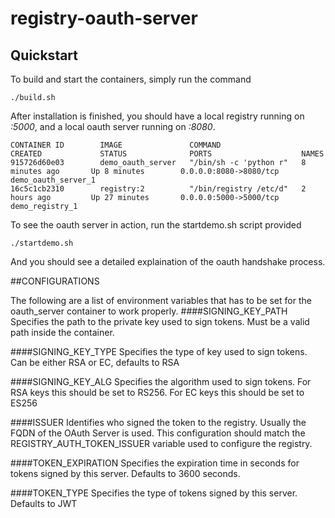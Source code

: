 # registry-oauth-server

## Quickstart

To build and start the containers, simply run the command

```
./build.sh
```
After installation is finished, you should have a local registry running on *:5000*, and a local oauth server running on *:8080*.

```
CONTAINER ID        IMAGE               COMMAND                  CREATED             STATUS              PORTS                    NAMES
915726d60e03        demo_oauth_server   "/bin/sh -c 'python r"   8 minutes ago       Up 8 minutes        0.0.0.0:8080->8080/tcp   demo_oauth_server_1
16c5c1cb2310        registry:2          "/bin/registry /etc/d"   2 hours ago         Up 27 minutes       0.0.0.0:5000->5000/tcp   demo_registry_1
```

To see the oauth server in action, run the startdemo.sh script provided

```
./startdemo.sh
```

And you should see a detailed explaination of the oauth handshake process.

##CONFIGURATIONS

The following are a list of environment variables that has to be set for the oauth_server container to work properly.
####SIGNING_KEY_PATH
Specifies the path to the private key used to sign tokens. Must be a valid path inside the container.

####SIGNING_KEY_TYPE
Specifies the type of key used to sign tokens. Can be either RSA or EC, defaults to RSA

####SIGNING_KEY_ALG
Specifies the algorithm used to sign tokens. For RSA keys this should be set to RS256. For EC keys this should be set to ES256

####ISSUER
Identifies who signed the token to the registry. Usually the FQDN of the OAuth Server is used. This configuration should match the REGISTRY_AUTH_TOKEN_ISSUER variable used to configure the registry.

####TOKEN_EXPIRATION
Specifies the expiration time in seconds for tokens signed by this server. Defaults to 3600 seconds.

####TOKEN_TYPE
Specifies the type of tokens signed by this server. Defaults to JWT